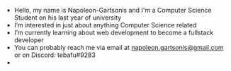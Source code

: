 -   Hello, my name is Napoleon-Gartsonis and I'm a Computer Science Student on his last year of university
-   I’m interested in just about anything Computer Science related
-   I’m currently learning about web development to become a fullstack developer
-   You can probably reach me via email at napoleon.gartsonis@gmail.com or on Discord: tebafu#9283
-   
<!--
**tebafu/tebafu** is a ✨ _special_ ✨ repository because its `README.md` (this file) appears on your GitHub profile.

Here are some ideas to get you started:

- 🔭 I’m currently working on ...
- 🌱 I’m currently learning ...
- 👯 I’m looking to collaborate on ...
- 🤔 I’m looking for help with ...
- 💬 Ask me about ...
- 📫 How to reach me: ...
- 😄 Pronouns: ...
- ⚡ Fun fact: ...
-->

